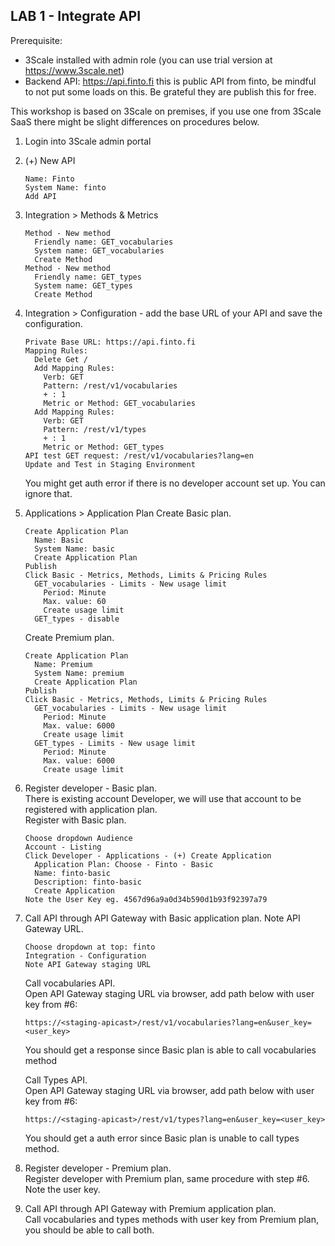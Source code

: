 
## LAB 1 - Integrate API

Prerequisite:
- 3Scale installed with admin role (you can use trial version at https://www.3scale.net)
- Backend API: https://api.finto.fi this is public API from finto, be mindful to not put some loads on this. Be grateful they are publish this for free.

This workshop is based on 3Scale on premises, if you use one from 3Scale SaaS there might be slight differences on procedures below.
  
1. Login into 3Scale admin portal
2. (+) New API
   ```
   Name: Finto
   System Name: finto
   Add API
   ```
3. Integration > Methods & Metrics 
   ```
   Method - New method  
     Friendly name: GET_vocabularies  
     System name: GET_vocabularies  
     Create Method  
   Method - New method  
     Friendly name: GET_types  
     System name: GET_types  
     Create Method  
   ```
4. Integration > Configuration - add the base URL of your API and save the configuration.
   ```
   Private Base URL: https://api.finto.fi
   Mapping Rules:
     Delete Get /
     Add Mapping Rules:
       Verb: GET
       Pattern: /rest/v1/vocabularies
       + : 1
       Metric or Method: GET_vocabularies
     Add Mapping Rules:
       Verb: GET
       Pattern: /rest/v1/types
       + : 1
       Metric or Method: GET_types
   API test GET request: /rest/v1/vocabularies?lang=en
   Update and Test in Staging Environment
   ```
   You might get auth error if there is no developer account set up. You can ignore that.
5. Applications > Application Plan
   Create Basic plan.
   ```
   Create Application Plan
     Name: Basic
     System Name: basic
     Create Application Plan
   Publish
   Click Basic - Metrics, Methods, Limits & Pricing Rules 
     GET_vocabularies - Limits - New usage limit
       Period: Minute
       Max. value: 60
       Create usage limit
     GET_types - disable
   ```
   Create Premium plan.
   ```
   Create Application Plan
     Name: Premium
     System Name: premium
     Create Application Plan
   Publish
   Click Basic - Metrics, Methods, Limits & Pricing Rules 
     GET_vocabularies - Limits - New usage limit
       Period: Minute
       Max. value: 6000
       Create usage limit
     GET_types - Limits - New usage limit
       Period: Minute
       Max. value: 6000
       Create usage limit
    ```
6. Register developer - Basic plan.  
   There is existing account Developer, we will use that account to be registered with application plan.  
   Register with Basic plan.
   ```
   Choose dropdown Audience
   Account - Listing
   Click Developer - Applications - (+) Create Application
     Application Plan: Choose - Finto - Basic 
     Name: finto-basic
     Description: finto-basic
     Create Application
   Note the User Key eg. 4567d96a9a0d34b590d1b93f92397a79
   ```
7. Call API through API Gateway with Basic application plan.
   Note API Gateway URL.
   ```
   Choose dropdown at top: finto
   Integration - Configuration
   Note API Gateway staging URL
   ```
   Call vocabularies API.  
   Open API Gateway staging URL via browser, add path below with user key from #6:
   ```
   https://<staging-apicast>/rest/v1/vocabularies?lang=en&user_key=<user_key>
   ```
   You should get a response since Basic plan is able to call vocabularies method
   
   Call Types API.  
   Open API Gateway staging URL via browser, add path below with user key from #6:
   ```
   https://<staging-apicast>/rest/v1/types?lang=en&user_key=<user_key>
   ```
   You should get a auth error since Basic plan is unable to call types method.
8. Register developer - Premium plan.  
   Register developer with Premium plan, same procedure with step #6. Note the user key.
9. Call API through API Gateway with Premium application plan.  
   Call vocabularies and types methods with user key from Premium plan, you should be able to call both.
